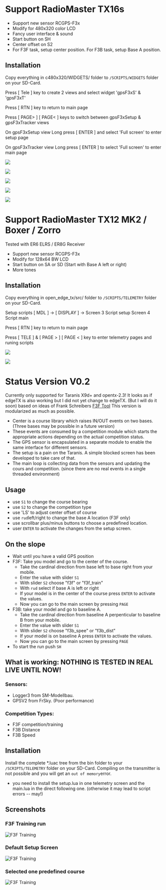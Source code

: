 # Support RadioMaster TX16s

- Support new sensor RCGPS-F3x
- Modify for 480x320 color LCD
- Fancy user interface & sound
- Start button on SH 
- Center offset on S2 
- For F3F task, setup center position. For F3B task, setup Base A position.

## Installation
Copy everything in c480x320/WIDGETS/ folder to `/SCRIPTS/WIDGETS` folder on your SD-Card.

Press [ Tele ] key to create 2 views and select widget 'gpsF3xS' & 'gpsF3xT'

Press [ RTN ] key to return to main page

Press [ PAGE> ] [ PAGE< ] keys to switch between gpsF3xSetup & gpsF3xTracker views

On gpsF3xSetup view Long press [ ENTER ] and select 'Full screen' to enter setup page

On gpsF3xTracker view Long press [ ENTER ] to select 'Full screen' to enter main page

![](https://github.com/gigijoe/gpsF3XTracker/blob/main/media/screenshot_tx16s_25-03-13_18-40-09.png)

![](https://github.com/gigijoe/gpsF3XTracker/blob/main/media/screenshot_tx16s_25-03-13_18-40-13.png)

![](https://github.com/gigijoe/gpsF3XTracker/blob/main/media/screenshot_tx16s_25-03-13_18-40-22.png)

![](https://github.com/gigijoe/gpsF3XTracker/blob/main/media/screenshot_tx16s_25-03-16_00-29-24.png)

![](https://github.com/gigijoe/gpsF3XTracker/blob/main/media/screenshot_tx16s_25-03-15_23-59-36.png)

# Support RadioMaster TX12 MK2 / Boxer / Zorro
Tested with ER6 ELRS / ER8G Receiver
- Support new sensor RCGPS-F3x
- Modify for 128x64 BW LCD
- Start button on SA or SD (Start with Base A left or right)
- More tones

## Installation
Copy everything in open_edge_tx/src/ folder to `/SCRIPTS/TELEMETRY` folder on your SD-Card.

Setup scripts 
[ MDL ] -> [ DISPLAY ] ->
Screen 3 Script setup
Screen 4 Script main

Press [ RTN ] key to return to main page 

Press [ TELE ] & [ PAGE > ] [ PAGE < ] key to enter telemetry pages and runing scripts

![](https://github.com/gigijoe/gpsF3XTracker/blob/main/media/Screenshot%20from%202024-12-02%2014-20-44.png)

![](https://github.com/gigijoe/gpsF3XTracker/blob/main/media/Screenshot%20from%202024-12-02%2014-21-01.png)

# Status Version V0.2
Currently only supported for Taranis X9d+ and opentx-2.3!
It looks as if edgeTX is also working but I did not yet change to edgeTX. (But I will do it soon)
based on ideas of Frank Schreibers [F3F Tool](https://github.com/frank-sc/F3F-Tool-V1)
This version is modularized as much as possible. 
- Center is a course library which raises IN/OUT events on two bases. (Three bases may be possible in a future version)
- These events are consumed by a competition module which starts the appropriate actions depending on the actual competition status.
- The GPS sensor is encapsulated in a separate module to enable the same interface for different sensors.
- The setup is a pain on the Taranis. A simple blocked screen has been developed to take care of that.
- The main loop is collecting data from the sensors and updating the cours and competition. (since there are no real events in a single threaded environment) 

## Usage 
- use `S1` to change the course bearing
- use `S2` to change the competition type
- use 'LS' to adjust center offset of course
- use `rud`left/right to change the base A location (F3F only)
- use scrollbar plus/minus buttons to choose a predefined location.
- user `ENTER` to activate the changes from the setup screen.

## On the slope
 - Wait until you have a valid GPS position
 - F3F: Take you model and go to the center of the course.
   - Take the cardinal direction from base left to base right from your mobile.
   - Enter the value with slider `S1`
   - With slider `S2` choose "f3f" or "f3f_train"
   - With `rud` select if base A is left or right
   - If your model is in the center of the course press `ENTER` to activate the values.
   - Now you can go to the main screen by pressing `PAGE`
 - F3B: take your model and go to baseline A.
   - Take the cardinal direction from baseline A perpenticular to baseline B from your mobile.
   - Enter the value with slider `S1`
   - With slider `S2` choose "f3b_spee" or "f3b_dist"
   - If your model is on baseline A press `ENTER` to activate the values.
   - Now you can go to the main screen by pressing `PAGE`
 - To start the run push `SH`
 
## What is working: NOTHING IS TESTED IN REAL LIVE UNTIL NOW!
### Sensors:
 - Logger3 from SM-Modellbau.
 - GPSV2 from FrSky. (Poor performance)

### Competition Types:
- F3F competition/training
- F3B Distance
- F3B Speed

## Installation
Install the complete *.luac tree from the bin folder to your `/SCRIPTS/TELEMETRY` folder on your SD-Card.
Compiling on the transmitter is not possible and you will get an `out of memory`error.
- you need to install the setup.lua in one telemetry screen and the main.lua in the direct following one. (otherwise it may lead to script errors -- may!)

## Screenshots
### F3F Training run
![F3F Training](https://www.rc-network.de/attachments/screenshot-2024-04-27-at-21-35-52-png.12688878)

### Default Setup Screen
![F3F Training](https://www.rc-network.de/attachments/screenshot-2024-04-27-at-21-44-11-png.12688876)

### Selected one predefined course
![F3F Training](https://www.rc-network.de/attachments/screenshot-2024-04-27-at-21-36-57-png.12688871)




